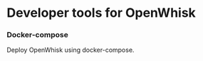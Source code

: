Developer tools for OpenWhisk
=============================

### Docker-compose
Deploy OpenWhisk using docker-compose.

